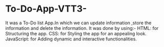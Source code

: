 # To-Do-App-VTT3-
It was a To-Do list App.In which we can update information ,store the information and delete the information.
It was done by using:-
HTML: for Structuring the app.
CSS:  for Styling the app for an appealing look.
JavaScript: for Adding dynamic and interactive functionalities.
